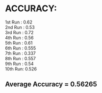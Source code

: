# ACCURACY:

1st Run : 0.62 <br />
2nd Run : 0.53 <br />
3rd Run : 0.72 <br />
4th Run : 0.56 <br />
5th Run : 0.61  <br />
6th Run : 0.555 <br />
7th Run : 0.337 <br />
8th Run : 0.557 <br />
9th Run : 0.54 <br />
10th Run: 0.526 <br />

## Average Accuracy = 0.56265
